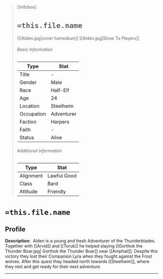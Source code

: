 > [!infobox]
> # `=this.file.name`
> ![[Alden.jpg|cover hsmedium]]
> [[Alden.jpg|Show To Players]]
> ###### Basic Information
> Type |  Stat |
> ---|---|
> Title | - |
> Gender | Male |
> Race | Half-Elf |
> Age | 24 |
> Location | Steelheim |
> Occupation | Adventurer |
> Faction | Harpers |
> Faith | - |
> Status | Alive |
> ###### Additional Information
> Type |  Stat |
> ---|---|
> Alignment | Lawful Good |
> Class | Bard |
> Attitude | Friendly |

# `=this.file.name`
## Profile

**Description:** 
Alden is a young and fresh Adventurer of the Thunderblades. Together with [[Arvid]] and [[Toruk]] he helped slaying [[Gorthok the Thunder Boar.jpg| Gorthok the Thunder Boar]] near [[Amphail]]. Despite this victory they lost their Companion Lyra when they fought against the Frost wolves. After this quest they headed north towards [[Steelheim]], where they rest and get ready for their next adventure.

---